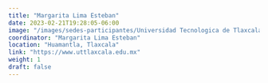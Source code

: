 ```yaml
---
title: "Margarita Lima Esteban"
date: 2023-02-21T19:28:05-06:00
image: "/images/sedes-participantes/Universidad Tecnologica de Tlaxcala.png"
coordinator: "Margarita Lima Esteban" 
location: "Huamantla, Tlaxcala"
link: "https://www.uttlaxcala.edu.mx"
weight: 1
draft: false
---
```


